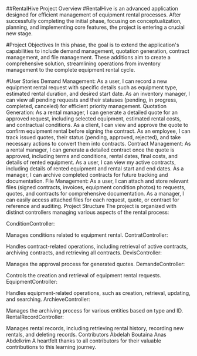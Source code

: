 ##RentalHive Project
Overview
#RentalHive is an advanced application designed for efficient management of equipment rental processes. After successfully completing the initial phase, focusing on conceptualization, planning, and implementing core features, the project is entering a crucial new stage.

#Project Objectives
In this phase, the goal is to extend the application's capabilities to include demand management, quotation generation, contract management, and file management. These additions aim to create a comprehensive solution, streamlining operations from inventory management to the complete equipment rental cycle.

#User Stories
Demand Management:
As a user, I can record a new equipment rental request with specific details such as equipment type, estimated rental duration, and desired start date.
As an inventory manager, I can view all pending requests and their statuses (pending, in progress, completed, canceled) for efficient priority management.
Quotation Generation:
As a rental manager, I can generate a detailed quote for an approved request, including selected equipment, estimated rental costs, and contractual conditions.
As a client, I can view and approve the quote to confirm equipment rental before signing the contract.
As an employee, I can track issued quotes, their status (pending, approved, rejected), and take necessary actions to convert them into contracts.
Contract Management:
As a rental manager, I can generate a detailed contract once the quote is approved, including terms and conditions, rental dates, final costs, and details of rented equipment.
As a user, I can view my active contracts, including details of rented equipment and rental start and end dates.
As a manager, I can archive completed contracts for future tracking and documentation.
File Management:
As a user, I can attach and store relevant files (signed contracts, invoices, equipment condition photos) to requests, quotes, and contracts for comprehensive documentation.
As a manager, I can easily access attached files for each request, quote, or contract for reference and auditing.
Project Structure
The project is organized with distinct controllers managing various aspects of the rental process:

ConditionController:

Manages conditions related to equipment rental.
ContratController:

Handles contract-related operations, including retrieval of active contracts, archiving contracts, and retrieving all contracts.
DevisController:

Manages the approval process for generated quotes.
DemandeController:

Controls the creation and retrieval of equipment rental requests.
EquipmentController:

Handles equipment-related operations, such as creation, retrieval, updating, and searching.
ArchieveController:

Manages the archiving process for various entities based on type and ID.
RentalRecordController:

Manages rental records, including retrieving rental history, recording new rentals, and deleting records.
Contributors
Abdelah
Boutaina 
Anas 
Abdelkrim 
A heartfelt thanks to all contributors for their valuable contributions to this learning journey.
